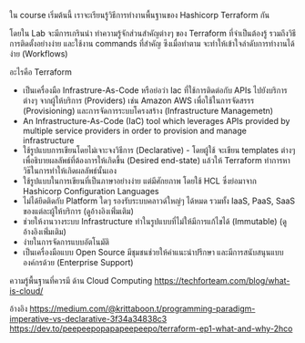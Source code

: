ใน course เริ่มต้นนี้ เราจะเรียนรู้วิธีการทำงานพื้นฐานของ Hashicorp Terraform กัน

โดยใน Lab จะมีการเกรินนำ ทำความรู้จักส่วนสำคัญต่างๆ ของ Terraform ที่จำเป็นต้องรู้ รวมถึงวิธีการติดตั้งอย่างง่าย และใช้งาน commands ที่สำคัญ ซึงเมื่อทำตาม จะทำให้เข้าใจลำดับการทำงานได้ง่าย (Workflows)

อะไรคือ Terraform

* เป็นเครื่องมือ Infrastrure-As-Code หรือย่อว่า Iac ที่ใช้การติดต่อกับ APIs ไปยังบริการต่างๆ จากผู้ให้บริการ (Providers) เช่น Amazon AWS เพื่อใช้ในการจัดสรรร (Provisioning) และการจัดการระบบโครงสร้าง (Infrastructure Managemetn)
* An Infrastructure-As-Code (IaC) tool which leverages APIs provided by multiple service providers in order to provision and manage infrastructure
* ใช้รูปแบบการเขียนโดยไม่เจาะจงวิธีการ (Declarative) - โดยผู้ใช้ จะเขียน templates ต่างๆ เพื่อธิบายผลลัพธ์ที่ต้องการให้เกิดขึ้น (Desired end-state) แล้วให้ Terraform ทำการหาวิธ๊ในการทำให้เกิดผลลัพธ์นั้นเอง
* ใช้รูปแบบในการเขียนที่เป็นภาษาอย่างง่าย แต่มีศักยภาพ โดยใช้ HCL ซึ่งย่อมาจาก Hashicorp Configuration Languages
* ไม่ได้ยึดติดกับ Platform ใดๆ รองรับระบบคลาวด์ใหญ่ๆ ได้หมด รวมทั้ง IaaS, PaaS, SaaS ของแต่ละผู้ให้บริการ (ดูอ้างอิงเพิ่่มเติม)
* ช่วยให้งานวางระบบ Infrastructure ทำในรูปแบบที่ไม่ให้มีการแก้ไขได้ (Immutable) (ดูอ้างอิงเพิ่่มเติม)
* ง่ายในการจัดการแบบอัตโนมัติ
* เป็นเครื่องมือแบบ Open Source มีชุมชนช่วยให้คำแนะนำปรึกษา และมีการสนับสนุนแบบองค์กรด้วย (Enterprise Support) 

ความรู้พื้นฐานที่ควรมี ด้าน Cloud Computing 
https://techforteam.com/blog/what-is-cloud/

อ้างอิง
https://medium.com/@krittaboon.t/programming-paradigm-imperative-vs-declarative-3f34a34838c3
https://dev.to/peepeepopapapeepeepo/terraform-ep1-what-and-why-2hco
